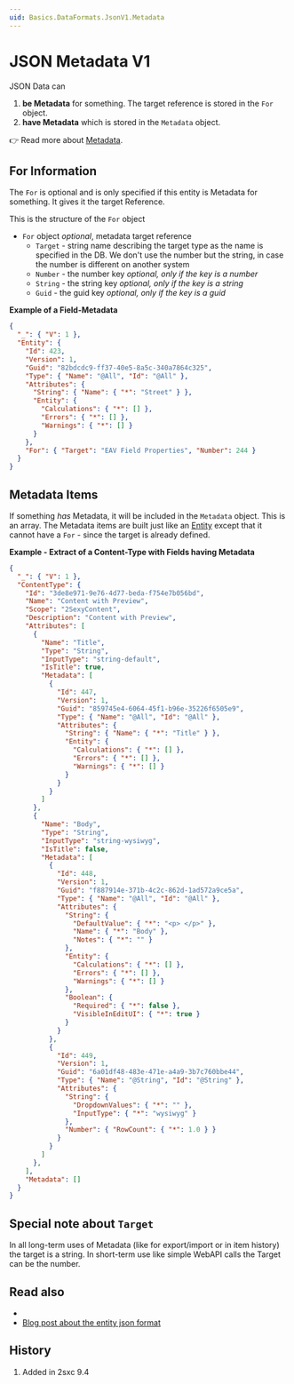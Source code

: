 ```yaml
---
uid: Basics.DataFormats.JsonV1.Metadata
---
```


# JSON Metadata V1

JSON Data can

1. **be Metadata** for something. The target reference is stored in the `For` object.
1. **have Metadata** which is stored in the `Metadata` object.

👉 Read more about [Metadata](xref:Basics.Metadata.Index).


## For Information

The `For` is optional and is only specified if this entity is Metadata for something. It gives it the target Reference. 

This is the structure of the `For` object

  * `For` object _optional_, metadata target reference
    * `Target` - string name describing the target type as the name is specified in the DB. We don't use the number but the string, in case the number is different on another system
    * `Number` - the number key _optional, only if the key is a number_
    * `String` - the string key _optional, only if the key is a string_
    * `Guid` - the guid key _optional, only if the key is a guid_

**Example of a Field-Metadata**

```json
{
  "_": { "V": 1 },
  "Entity": {
    "Id": 423,
    "Version": 1,
    "Guid": "82bdcdc9-ff37-40e5-8a5c-340a7864c325",
    "Type": { "Name": "@All", "Id": "@All" },
    "Attributes": {
      "String": { "Name": { "*": "Street" } },
      "Entity": {
        "Calculations": { "*": [] },
        "Errors": { "*": [] },
        "Warnings": { "*": [] }
      }
    },
    "For": { "Target": "EAV Field Properties", "Number": 244 }
  }
}
```

## Metadata Items

If something _has_ Metadata, it will be included in the `Metadata` object. This is an array. The Metadata items are built just like an [Entity](xref:Basics.DataFormats.JsonV1.Entity) except that it cannot have a `For` - since the target is already defined. 

**Example - Extract of a Content-Type with Fields having Metadata**

```json
{
  "_": { "V": 1 },
  "ContentType": {
    "Id": "3de8e971-9e76-4d77-beda-f754e7b056bd",
    "Name": "Content with Preview",
    "Scope": "2SexyContent",
    "Description": "Content with Preview",
    "Attributes": [
      {
        "Name": "Title",
        "Type": "String",
        "InputType": "string-default",
        "IsTitle": true,
        "Metadata": [
          {
            "Id": 447,
            "Version": 1,
            "Guid": "859745e4-6064-45f1-b96e-35226f6505e9",
            "Type": { "Name": "@All", "Id": "@All" },
            "Attributes": {
              "String": { "Name": { "*": "Title" } },
              "Entity": {
                "Calculations": { "*": [] },
                "Errors": { "*": [] },
                "Warnings": { "*": [] }
              }
            }
          }
        ]
      },
      {
        "Name": "Body",
        "Type": "String",
        "InputType": "string-wysiwyg",
        "IsTitle": false,
        "Metadata": [
          {
            "Id": 448,
            "Version": 1,
            "Guid": "f887914e-371b-4c2c-862d-1ad572a9ce5a",
            "Type": { "Name": "@All", "Id": "@All" },
            "Attributes": {
              "String": {
                "DefaultValue": { "*": "<p> </p>" },
                "Name": { "*": "Body" },
                "Notes": { "*": "" }
              },
              "Entity": {
                "Calculations": { "*": [] },
                "Errors": { "*": [] },
                "Warnings": { "*": [] }
              },
              "Boolean": {
                "Required": { "*": false },
                "VisibleInEditUI": { "*": true }
              }
            }
          },
          {
            "Id": 449,
            "Version": 1,
            "Guid": "6a01df48-483e-471e-a4a9-3b7c760bbe44",
            "Type": { "Name": "@String", "Id": "@String" },
            "Attributes": {
              "String": {
                "DropdownValues": { "*": "" },
                "InputType": { "*": "wysiwyg" }
              },
              "Number": { "RowCount": { "*": 1.0 } }
            }
          }
        ]
      },
    ],
    "Metadata": []
  }
}
```

## Special note about `Target`

In all long-term uses of Metadata (like for export/import or in item history) the target is a string. 
In short-term use like simple WebAPI calls the Target can be the number. 

## Read also

* [](xref:Basics.DataFormats.JsonV1.Index)
* [Blog post about the entity json format](https://2sxc.org/en/blog/post/deep-dive-json-stored-content-items-entities)

## History

1. Added in 2sxc 9.4
